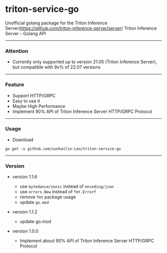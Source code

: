 # triton-service-go
Unofficial golang package for the Triton Inference Server(https://github.com/triton-inference-server/server)
Triton Inference Server - Golang API

---

### Attention

* Currently only supported up to version 21.05 (Triton Inference Server), but compatible with 9x% of 22.07 versions

---

### Feature

* Support HTTP/GRPC
* Easy to use it
* Maybe High Performance
* Implement 90% API of Triton Inference Server HTTP/GRPC Protocol

--- 

### Usage

* Download
```shell
go get -u github.com/sunhailin-Leo/triton-service-go
```

---

### Version

* version 1.1.6
  * use `bytedance/sonic` instead of `encoding/json`
  * use `errors.New` instead of `fmt.Errorf`
  * remove `fmt` package usage
  * update `go.mod`

* version 1.1.2
  * update go.mod

* version 1.0.0
    * Implement about 90% API of Triton Inference Server HTTP/GRPC Protocol